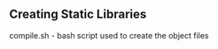 Creating Static Libraries
---------------------------------------------------
 
compile.sh - bash script used to create the object files
